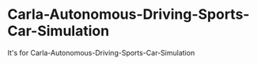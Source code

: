 # Carla-Autonomous-Driving-Sports-Car-Simulation 
It's for Carla-Autonomous-Driving-Sports-Car-Simulation 
